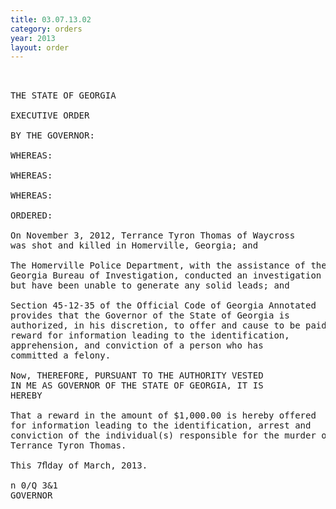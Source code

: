 ```yaml
---
title: 03.07.13.02
category: orders
year: 2013
layout: order
---
```


<pre> 

THE STATE OF GEORGIA

EXECUTIVE ORDER

BY THE GOVERNOR:

WHEREAS:

WHEREAS:

WHEREAS:

ORDERED:

On November 3, 2012, Terrance Tyron Thomas of Waycross
was shot and killed in Homerville, Georgia; and

The Homerville Police Department, with the assistance of the
Georgia Bureau of Investigation, conducted an investigation
but have been unable to generate any solid leads; and

Section 45-12-35 of the Official Code of Georgia Annotated
provides that the Governor of the State of Georgia is
authorized, in his discretion, to offer and cause to be paid a
reward for information leading to the identification,
apprehension, and conviction of a person who has
committed a felony.

Now, THEREFORE, PURSUANT TO THE AUTHORITY VESTED
IN ME AS GOVERNOR OF THE STATE OF GEORGIA, IT IS
HEREBY

That a reward in the amount of $1,000.00 is hereby offered
for information leading to the identification, arrest and
conviction of the individual(s) responsible for the murder of
Terrance Tyron Thomas.

This 7ﬂday of March, 2013.

n 0/Q 3&1
GOVERNOR

</pre>
